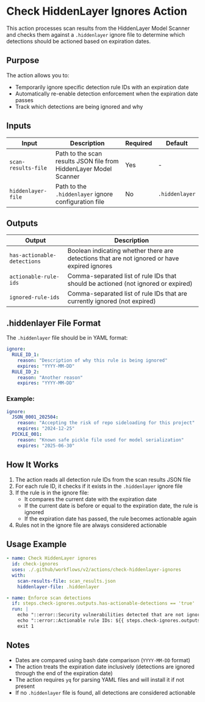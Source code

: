 # Check HiddenLayer Ignores Action

This action processes scan results from the HiddenLayer Model Scanner and checks them against a `.hiddenlayer` ignore file to determine which detections should be actioned based on expiration dates.

## Purpose

The action allows you to:
- Temporarily ignore specific detection rule IDs with an expiration date
- Automatically re-enable detection enforcement when the expiration date passes
- Track which detections are being ignored and why

## Inputs

| Input | Description | Required | Default |
|-------|-------------|----------|---------|
| `scan-results-file` | Path to the scan results JSON file from HiddenLayer Model Scanner | Yes | - |
| `hiddenlayer-file` | Path to the `.hiddenlayer` ignore configuration file | No | `.hiddenlayer` |

## Outputs

| Output | Description |
|--------|-------------|
| `has-actionable-detections` | Boolean indicating whether there are detections that are not ignored or have expired ignores |
| `actionable-rule-ids` | Comma-separated list of rule IDs that should be actioned (not ignored or expired) |
| `ignored-rule-ids` | Comma-separated list of rule IDs that are currently ignored (not expired) |

## .hiddenlayer File Format

The `.hiddenlayer` file should be in YAML format:

```yaml
ignore:
  RULE_ID_1:
    reason: "Description of why this rule is being ignored"
    expires: "YYYY-MM-DD"
  RULE_ID_2:
    reason: "Another reason"
    expires: "YYYY-MM-DD"
```

### Example:

```yaml
ignore:
  JSON_0001_202504:
    reason: "Accepting the risk of repo sideloading for this project"
    expires: "2024-12-25"
  PICKLE_001:
    reason: "Known safe pickle file used for model serialization"
    expires: "2025-06-30"
```

## How It Works

1. The action reads all detection rule IDs from the scan results JSON file
2. For each rule ID, it checks if it exists in the `.hiddenlayer` ignore file
3. If the rule is in the ignore file:
   - It compares the current date with the expiration date
   - If the current date is before or equal to the expiration date, the rule is ignored
   - If the expiration date has passed, the rule becomes actionable again
4. Rules not in the ignore file are always considered actionable

## Usage Example

```yaml
- name: Check HiddenLayer ignores
  id: check-ignores
  uses: ./.github/workflows/v2/actions/check-hiddenlayer-ignores
  with:
    scan-results-file: scan_results.json
    hiddenlayer-file: .hiddenlayer

- name: Enforce scan detections
  if: steps.check-ignores.outputs.has-actionable-detections == 'true'
  run: |
    echo "::error::Security vulnerabilities detected that are not ignored or have expired ignores"
    echo "::error::Actionable rule IDs: ${{ steps.check-ignores.outputs.actionable-rule-ids }}"
    exit 1
```

## Notes

- Dates are compared using bash date comparison (`YYYY-MM-DD` format)
- The action treats the expiration date inclusively (detections are ignored through the end of the expiration date)
- The action requires `yq` for parsing YAML files and will install it if not present
- If no `.hiddenlayer` file is found, all detections are considered actionable 